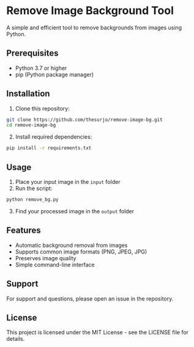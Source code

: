 # Remove Image Background Tool

A simple and efficient tool to remove backgrounds from images using Python.

## Prerequisites

- Python 3.7 or higher
- pip (Python package manager)

## Installation

1. Clone this repository:
```bash
git clone https://github.com/thesurjo/remove-image-bg.git
cd remove-image-bg
```

2. Install required dependencies:
```bash
pip install -r requirements.txt
```

## Usage

1. Place your input image in the `input` folder
2. Run the script:
```bash
python remove_bg.py
```
3. Find your processed image in the `output` folder

## Features

- Automatic background removal from images
- Supports common image formats (PNG, JPEG, JPG)
- Preserves image quality
- Simple command-line interface

## Support

For support and questions, please open an issue in the repository.

## License

This project is licensed under the MIT License - see the LICENSE file for details.
